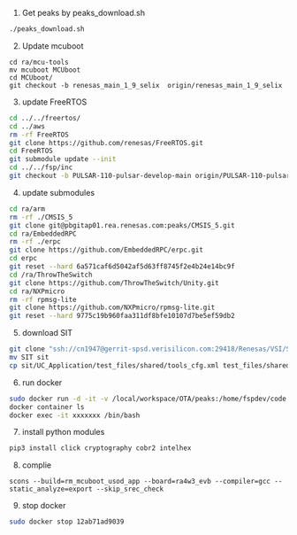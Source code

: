 1. Get peaks by peaks_download.sh
```bash
./peaks_download.sh
```
2. Update mcuboot
```shell
cd ra/mcu-tools
mv mcuboot MCUboot
cd MCUboot/
git checkout -b renesas_main_1_9_selix  origin/renesas_main_1_9_selix
```
3. update FreeRTOS
```bash
cd ../../freertos/
cd ../aws
rm -rf FreeRTOS
git clone https://github.com/renesas/FreeRTOS.git
cd FreeRTOS
git submodule update --init
cd ../../fsp/inc
git checkout -b PULSAR-110-pulsar-develop-main origin/PULSAR-110-pulsar-develop-main
```
4. update submodules
```bash
cd ra/arm
rm -rf ./CMSIS_5
git clone git@pbgitap01.rea.renesas.com:peaks/CMSIS_5.git
cd ra/EmbeddedRPC
rm -rf ./erpc
git clone https://github.com/EmbeddedRPC/erpc.git
cd erpc
git reset --hard 6a571caf6d5042af5d63ff8745f2e4b24e14bc9f
cd /ra/ThrowTheSwitch
git clone https://github.com/ThrowTheSwitch/Unity.git
cd ra/NXPmicro
rm -rf rpmsg-lite
git clone https://github.com/NXPmicro/rpmsg-lite.git
git reset --hard 9775c19b960faa311df8bfe10107d7be5ef59db2
```
5. download SIT
```bash
git clone "ssh://cn1947@gerrit-spsd.verisilicon.com:29418/Renesas/VSI/SIT"
mv SIT sit
cp sit/UC_Application/test_files/shared/tools_cfg.xml test_files/shared
```
6. run docker
```bash
sudo docker run -d -it -v /local/workspace/OTA/peaks:/home/fspdev/code 192.168.103.43:5000/renesas/pulsar/20210308 /bin/bash
docker container ls
docker exec -it xxxxxxx /bin/bash
```
7. install python modules
```bash
pip3 install click cryptography cobr2 intelhex
```
8. complie
```shell
scons --build=rm_mcuboot_usod_app --board=ra4w3_evb --compiler=gcc --static_analyze=export --skip_srec_check
```
9. stop docker 
```bash
sudo docker stop 12ab71ad9039
```
